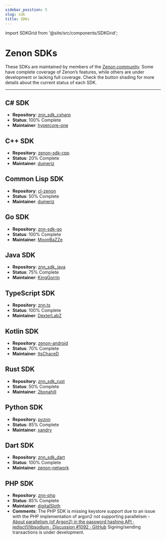 ```yaml
---
sidebar_position: 5
slug: sdk
title: SDKs
---
```


import SDKGrid from '@site/src/components/SDKGrid';

# Zenon SDKs

These SDKs are maintained by members of the [Zenon community](/developer/contributors). Some have complete coverage of Zenon’s features, while others are under development or lacking full coverage. Check the button shading for more details about the current status of each SDK.

<SDKGrid />

---

## C# SDK
- **Repository**: [znn_sdk_csharp](https://github.com/hypercore-one/znn_sdk_csharp)
- **Status**: 100% Complete
- **Maintainer**: [hypercore-one](https://github.com/hypercore-one)

## C++ SDK
- **Repository**: [zenon-sdk-cpp](https://github.com/dumeriz/zenon-sdk-cpp)
- **Status**: 20% Complete
- **Maintainer**: [dumeriz](https://github.com/dumeriz)

## Common Lisp SDK
- **Repository**: [cl-zenon](https://github.com/dumeriz/cl-zenon)
- **Status**: 50% Complete
- **Maintainer**: [dumeriz](https://github.com/dumeriz)

## Go SDK
- **Repository**: [znn-sdk-go](https://github.com/MoonBaZZe/znn-sdk-go)
- **Status**: 100% Complete
- **Maintainer**: [MoonBaZZe](https://github.com/MoonBaZZe)

## Java SDK
- **Repository**: [znn_sdk_java](https://github.com/KingGorrin/znn_sdk_java)
- **Status**: 75% Complete
- **Maintainer**: [KingGorrin](https://github.com/KingGorrin)

## TypeScript SDK
- **Repository**: [znn.ts](https://github.com/DexterLabZ/znn.ts)
- **Status**: 100% Complete
- **Maintainer**: [DexterLabZ](https://github.com/DexterLabZ)

## Kotlin SDK
- **Repository**: [zenon-android](https://github.com/ItsChaceD/zenon-android)
- **Status**: 70% Complete
- **Maintainer**: [ItsChaceD](https://github.com/ItsChaceD)

## Rust SDK
- **Repository**: [znn_sdk_rust](https://github.com/2bonahill/znn_sdk_rust)
- **Status**: 50% Complete
- **Maintainer**: [2bonahill](https://github.com/2bonahill)

## Python SDK
- **Repository**: [pyznn](https://github.com/xandrv/pyznn)
- **Status**: 85% Complete
- **Maintainer**: [xandrv](https://github.com/xandrv)

## Dart SDK
- **Repository**: [znn_sdk_dart](https://github.com/zenon-network/znn_sdk_dart)
- **Status**: 100% Complete
- **Maintainer**: [zenon-network](https://github.com/zenon-network)

## PHP SDK
- **Repository**: [znn-php](https://github.com/digitalSloth/znn-php)
- **Status**: 85% Complete
- **Maintainer**: [digitalSloth](https://github.com/digitalSloth)
- **Comments**: The PHP SDK is missing keystore support due to an issue with the PHP implementation of argon2 not supporting parallelism - [About parallelism (of Argon2) in the password hashing API · jedisct1/libsodium · Discussion #1092 · GitHub](https://github.com/jedisct1/libsodium/discussions/1092) Signing/sending transactions is under development.  